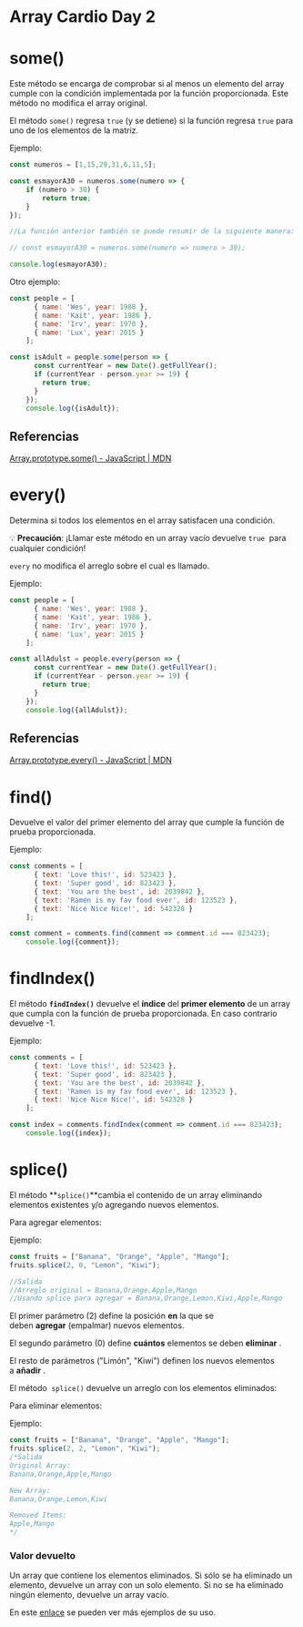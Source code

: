# Array Cardio Day 2

# some()

Este método se encarga de comprobar si al menos un elemento del array cumple con la condición implementada por la función proporcionada. Este método no modifica el array original.

El método `some()` regresa `true` (y se detiene) si la función regresa `true` para uno de los elementos de la matriz.

Ejemplo:

```jsx
const numeros = [1,15,29,31,6,11,5];

const esmayorA30 = numeros.some(numero => {
    if (numero > 30) {
        return true;
    }
});

//La función anterior también se puede resumir de la siguiente manera:

// const esmayorA30 = numeros.some(numero => numero > 30);

console.log(esmayorA30);
```

Otro ejemplo:

```jsx
const people = [
      { name: 'Wes', year: 1988 },
      { name: 'Kait', year: 1986 },
      { name: 'Irv', year: 1970 },
      { name: 'Lux', year: 2015 }
    ];

const isAdult = people.some(person => {
      const currentYear = new Date().getFullYear();
      if (currentYear - person.year >= 19) {
        return true;
      }
    });
    console.log({isAdult});
```

## Referencias

[Array.prototype.some() - JavaScript | MDN](https://developer.mozilla.org/es/docs/Web/JavaScript/Reference/Global_Objects/Array/some)

# every()

Determina si todos los elementos en el array satisfacen una condición.

💡 **Precaución**: ¡Llamar este método en un array vacío devuelve `true`
 para cualquier condición!

`every` no modifica el arreglo sobre el cual es llamado.

Ejemplo:

```jsx
const people = [
      { name: 'Wes', year: 1988 },
      { name: 'Kait', year: 1986 },
      { name: 'Irv', year: 1970 },
      { name: 'Lux', year: 2015 }
    ];

const allAdulst = people.every(person => {
      const currentYear = new Date().getFullYear();
      if (currentYear - person.year >= 19) {
        return true;
      }
    });
    console.log({allAdulst});
```

## Referencias

[Array.prototype.every() - JavaScript | MDN](https://developer.mozilla.org/es/docs/Web/JavaScript/Reference/Global_Objects/Array/every)

# find()

Devuelve el valor del primer elemento del array que cumple la función de prueba proporcionada.

Ejemplo:

```jsx
const comments = [
      { text: 'Love this!', id: 523423 },
      { text: 'Super good', id: 823423 },
      { text: 'You are the best', id: 2039842 },
      { text: 'Ramen is my fav food ever', id: 123523 },
      { text: 'Nice Nice Nice!', id: 542328 }
    ];

const comment = comments.find(comment => comment.id === 823423);
    console.log({comment});
```

# findIndex()

El método **`findIndex()`** devuelve el **índice** del **primer elemento** de un array que cumpla con la función de prueba proporcionada. En caso contrario devuelve -1.

Ejemplo:

```jsx
const comments = [
      { text: 'Love this!', id: 523423 },
      { text: 'Super good', id: 823423 },
      { text: 'You are the best', id: 2039842 },
      { text: 'Ramen is my fav food ever', id: 123523 },
      { text: 'Nice Nice Nice!', id: 542328 }
    ];

const index = comments.findIndex(comment => comment.id === 823423);
    console.log({index});
```

# splice()

El método **`splice()`**cambia el contenido de un array eliminando elementos existentes y/o agregando nuevos elementos.

Para agregar elementos:

Ejemplo:

```jsx
const fruits = ["Banana", "Orange", "Apple", "Mango"];
fruits.splice(2, 0, "Lemon", "Kiwi");

//Salida
//Arreglo original = Banana,Orange,Apple,Mango
//Usando splice para agregar = Banana,Orange,Lemon,Kiwi,Apple,Mango
```

El primer parámetro (2) define la posición **en** la que se deben **agregar** (empalmar) nuevos elementos.

El segundo parámetro (0) define **cuántos** elementos se deben **eliminar** .

El resto de parámetros ("Limón", "Kiwi") definen los nuevos elementos a **añadir** .

El método  `splice()` devuelve un arreglo con los elementos eliminados:

Para eliminar elementos:

Ejemplo:

```jsx
const fruits = ["Banana", "Orange", "Apple", "Mango"];
fruits.splice(2, 2, "Lemon", "Kiwi");
/*Salida
Original Array:
Banana,Orange,Apple,Mango

New Array:
Banana,Orange,Lemon,Kiwi

Removed Items:
Apple,Mango
*/
```

### Valor devuelto

Un array que contiene los elementos eliminados. Si sólo se ha eliminado un elemento, devuelve un array con un solo elemento. Si no se ha eliminado ningún elemento, devuelve un array vacío.

 En este [enlace](https://developer.mozilla.org/es/docs/Web/JavaScript/Reference/Global_Objects/Array/splice#ejemplos) se pueden ver más ejemplos de su uso.